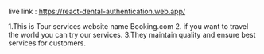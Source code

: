 live link : https://react-dental-authentication.web.app/

1.This is Tour services website name Booking.com
2. if you want to travel the world you can try our services.
3.They maintain quality and ensure best services for customers.